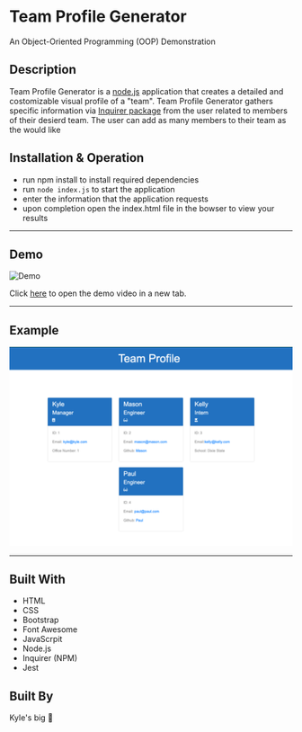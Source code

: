# Team Profile Generator
An Object-Oriented Programming (OOP) Demonstration
 
 ## Description
Team Profile Generator is a [node.js](https://nodejs.org/en/) application that creates a detailed and costomizable visual profile of a "team". Team Profile Generator gathers specific information via [Inquirer package](https://www.npmjs.com/package/inquirer) from the user related to members of their desierd team. The user can add as many members to their team as the would like

## Installation & Operation

- run npm install to install required dependencies
- run `node index.js` to start the application
- enter the information that the application requests
- upon completion open the index.html file in the bowser to view your results

---
## Demo
![Demo](./Demo.gif)

Click [here](https://drive.google.com/file/d/1U4c4tLg-CSB2LbFFcuDqTkHIxDRzTWB0/view) to open the demo video in a new tab.

---

## Example
![Examle](./example1.png)

---

## Built With

- HTML
- CSS
- Bootstrap
- Font Awesome
- JavaScrpit
- Node.js
- Inquirer (NPM)
- Jest

## Built By
Kyle's big 🧠

